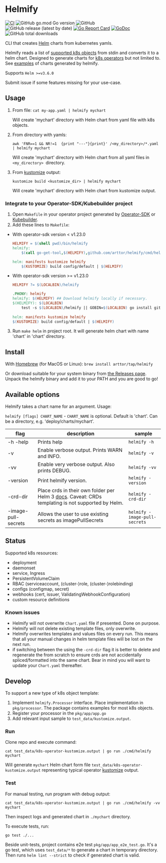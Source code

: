 # Helmify
[![CI](https://github.com/arttor/helmify/actions/workflows/ci.yml/badge.svg)](https://github.com/arttor/helmify/actions/workflows/ci.yml)
![GitHub go.mod Go version](https://img.shields.io/github/go-mod/go-version/arttor/helmify)
![GitHub](https://img.shields.io/github/license/arttor/helmify)
![GitHub release (latest by date)](https://img.shields.io/github/v/release/arttor/helmify)
[![Go Report Card](https://goreportcard.com/badge/github.com/arttor/helmify)](https://goreportcard.com/report/github.com/arttor/helmify)
[![GoDoc](https://godoc.org/github.com/arttor/helmify?status.svg)](https://pkg.go.dev/github.com/arttor/helmify?tab=doc)
![GitHub total downloads](https://img.shields.io/github/downloads/arttor/helmify/total)

CLI that creates [Helm](https://github.com/helm/helm) charts from kubernetes yamls.

Helmify reads a list of [supported k8s objects](#status) from stdin and converts it to a helm chart. 
Designed to generate charts for [k8s operators](#integrate-to-your-operator-sdkkubebuilder-project) but not limited to.
See [examples](https://github.com/arttor/helmify/tree/main/examples) of charts generated by helmify.

Supports `Helm >=v3.6.0`

Submit issue if some features missing for your use-case.

## Usage

1) From file: `cat my-app.yaml | helmify mychart`
    
    Will create 'mychart' directory with Helm chart from yaml file with k8s objects.


2) From directory with yamls:
    ```shell
    awk 'FNR==1 && NR!=1  {print "---"}{print}' /<my_directory>/*.yaml | helmify mychart
    ```
    Will create 'mychart' directory with Helm chart from all yaml files in `<my_directory> `directory.


3) From [kustomize](https://kustomize.io/) output:
    ```shell
    kustomize build <kustomize_dir> | helmify mychart
    ```
    Will create 'mychart' directory with Helm chart from kustomize output.

### Integrate to your Operator-SDK/Kubebuilder project

1. Open `Makefile` in your operator project generated by 
   [Operator-SDK](https://github.com/operator-framework/operator-sdk) or [Kubebuilder](https://github.com/kubernetes-sigs/kubebuilder).
2. Add these lines to `Makefile`:
- With operator-sdk version < v1.23.0 
    ```makefile
    HELMIFY = $(shell pwd)/bin/helmify
    helmify:
    	$(call go-get-tool,$(HELMIFY),github.com/arttor/helmify/cmd/helmify@v0.3.7)
    
    helm: manifests kustomize helmify
    	$(KUSTOMIZE) build config/default | $(HELMIFY)
    ```
- With operator-sdk version >= v1.23.0
    ```makefile
    HELMIFY ?= $(LOCALBIN)/helmify
    
    .PHONY: helmify
    helmify: $(HELMIFY) ## Download helmify locally if necessary.
    $(HELMIFY): $(LOCALBIN)
        test -s $(LOCALBIN)/helmify || GOBIN=$(LOCALBIN) go install github.com/arttor/helmify/cmd/helmify@latest
        
    helm: manifests kustomize helmify
	$(KUSTOMIZE) build config/default | $(HELMIFY)
    ```
3. Run `make helm` in project root. It will generate helm chart with name 'chart' in 'chart' directory.

## Install

With [Homebrew](https://brew.sh/) (for MacOS or Linux): `brew install arttor/tap/helmify`

Or download suitable for your system binary from [the Releases page](https://github.com/arttor/helmify/releases/latest).
Unpack the helmify binary and add it to your PATH and you are good to go!

## Available options
Helmify takes a chart name for an argument.
Usage:

```helmify [flags] CHART_NAME```  -  `CHART_NAME` is optional. Default is 'chart'. Can be a directory, e.g. 'deploy/charts/mychart'.

| flag | description                                                                                                                                                                                                 | sample |
| --- | --- | --- |
| -h -help | Prints help                                                                                                                                                                                                 | `helmify -h`|
| -v | Enable verbose output. Prints WARN and INFO.                                                                                                                                                                | `helmify -v`|
| -vv | Enable very verbose output. Also prints DEBUG.                                                                                                                                                              | `helmify -vv`|
| -version | Print helmify version.                                                                                                                                                                                      | `helmify -version`|
| -crd-dir | Place crds in their own folder per Helm 3 [docs](https://helm.sh/docs/chart_best_practices/custom_resource_definitions/#method-1-let-helm-do-it-for-you). Caveat: CRDs templating is not supported by Helm. | `helmify -crd-dir`|
| -image-pull-secrets| Allows the user to use existing secrets as imagePullSecrets  | `helmify -image-pull-secrets`|

## Status
Supported k8s resources:
- deployment
- daemonset
- service, Ingress
- PersistentVolumeClaim
- RBAC (serviceaccount, (cluster-)role, (cluster-)rolebinding)
- configs (configmap, secret)
- webhooks (cert, issuer, ValidatingWebhookConfiguration)
- custom resource definitions 

### Known issues
- Helmify will not overwrite `Chart.yaml` file if presented. Done on purpose.
- Helmify will not delete existing template files, only overwrite.
- Helmify overwrites templates and values files on every run. 
  This means that all your manual changes in helm template files will be lost on the next run.
- if switching between the using the `-crd-dir` flag it is better to delete and regenerate the from scratch to ensure crds are not accidentally spliced/formatted into the same chart. Bear in mind you will want to update your `Chart.yaml` thereafter.
  
## Develop
To support a new type of k8s object template:
1. Implement `helmify.Processor` interface. Place implementation in `pkg/processor`. The package contains 
examples for most k8s objects.
2. Register your processor in the `pkg/app/app.go`
3. Add relevant input sample to `test_data/kustomize.output`.


### Run
Clone repo and execute command:

```shell
cat test_data/k8s-operator-kustomize.output | go run ./cmd/helmify mychart
```

Will generate `mychart` Helm chart form file `test_data/k8s-operator-kustomize.output` representing typical operator
[kustomize](https://github.com/kubernetes-sigs/kustomize) output.

### Test
For manual testing, run program with debug output:
```shell
cat test_data/k8s-operator-kustomize.output | go run ./cmd/helmify -vv mychart
```
Then inspect logs and generated chart in `./mychart` directory.

To execute tests, run:
```shell
go test ./...
```
Beside unit-tests, project contains e2e test `pkg/app/app_e2e_test.go`.
It's a go test, which uses `test_data/*` to generate a chart in temporary directory. 
Then runs `helm lint --strict` to check if generated chart is valid.
